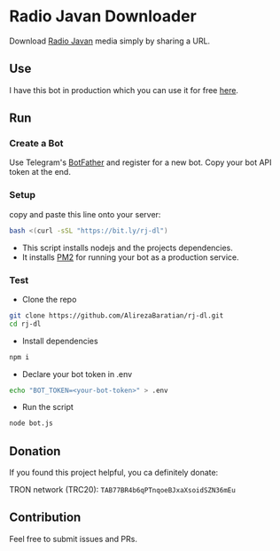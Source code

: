 # Radio Javan Downloader

Download [Radio Javan](https://play.radiojavan.com/) media simply by sharing a URL.

## Use

I have this bot in production which you can use it for free [here](https://t.me/rjripbot).

## Run

### Create a Bot

Use Telegram's [BotFather](https://t.me/BotFather) and register for a new bot. Copy your bot API token at the end.

### Setup

copy and paste this line onto your server:

```bash
bash <(curl -sSL "https://bit.ly/rj-dl")
```

- This script installs nodejs and the projects dependencies.
- It installs [PM2](https://pm2.io) for running your bot as a production service.

### Test

- Clone the repo

```bash
git clone https://github.com/AlirezaBaratian/rj-dl.git 
cd rj-dl
```

- Install dependencies

```bash
npm i
```

- Declare your bot token in .env

```bash
echo "BOT_TOKEN=<your-bot-token>" > .env
```

- Run the script

```bash
node bot.js
```

## Donation

If you found this project helpful, you ca definitely donate:

TRON network (TRC20): `TAB77BR4b6qPTnqoeBJxaXsoidSZN36mEu`

## Contribution

Feel free to submit issues and PRs.
